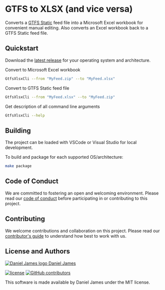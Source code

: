 # GTFS to XLSX (and vice versa)

Converts a [GTFS Static][gtfs-static] feed file into a Microsoft Excel workbook for convenient manual editing. Also converts an Excel workbook back to a GTFS Static feed file.

[gtfs-static]: https://developers.google.com/transit/gtfs

## Quickstart

Download the [latest release][releases] for your operating system and architecture.

Convert to Microsoft Excel workbook

```bash
GtfsXlsxCli --from "MyFeed.zip" --to "MyFeed.xlsx"
```

Convert to GTFS Static feed file

```bash
GtfsXlsxCli --from "MyFeed.xlsx" --to "MyFeed.zip"
```

Get description of all command line arguments

```bash
GtfsXlsxCli --help
```

[releases]: https://github.com/thzinc/gtfs-xlsx/releases

## Building

The project can be loaded with VSCode or Visual Studio for local development.

To build and package for each supported OS/architecture:

```bash
make package
```

## Code of Conduct

We are committed to fostering an open and welcoming environment. Please read our [code of conduct](CODE_OF_CONDUCT.md) before participating in or contributing to this project.

## Contributing

We welcome contributions and collaboration on this project. Please read our [contributor's guide](CONTRIBUTING.md) to understand how best to work with us.

## License and Authors

[![Daniel James logo](https://secure.gravatar.com/avatar/eaeac922b9f3cc9fd18cb9629b9e79f6.png?size=16) Daniel James](https://github.com/thzinc)

[![license](https://img.shields.io/github/license/thzinc/gtfs-xlsx.svg)](https://github.com/thzinc/gtfs-xlsx/blob/master/LICENSE)
[![GitHub contributors](https://img.shields.io/github/contributors/thzinc/gtfs-xlsx.svg)](https://github.com/thzinc/gtfs-xlsx/graphs/contributors)

This software is made available by Daniel James under the MIT license.
